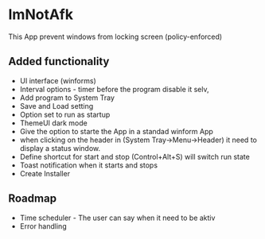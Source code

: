 # ImNotAfk
This App prevent windows from locking screen (policy-enforced)

## Added functionality
* UI interface (winforms)
* Interval options - timer before the program disable it selv, 
* Add program to System Tray
* Save and Load setting
* Option set to run as startup
* ThemeUI dark mode
* Give the option to starte the App in a standad winform App
* when clicking on the header in (System Tray->Menu->Header) it need to display a status window.
* Define shortcut for start and stop (Control+Alt+S) will switch run state
* Toast notification when it starts and stops
* Create Installer

## Roadmap

* Time scheduler - The user can say when it need to be aktiv
* Error handling 
